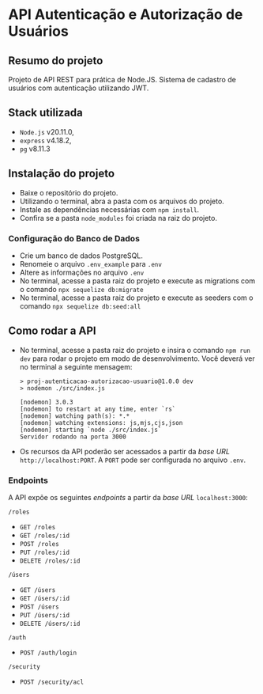 # API Autenticação e Autorização de Usuários

## Resumo do projeto

Projeto de API REST para prática de Node.JS.
Sistema de cadastro de usuários com autenticação utilizando JWT.


## Stack utilizada

* `Node.js` v20.11.0,
* `express` v4.18.2,
* `pg` v8.11.3



## Instalação do projeto
* Baixe o repositório do projeto.
* Utilizando o terminal, abra a pasta com os arquivos do projeto.
* Instale as dependências necessárias com `npm install`.
* Confira se a pasta `node_modules` foi criada na raiz do projeto.


### Configuração do Banco de Dados
* Crie um banco de dados PostgreSQL.
* Renomeie o arquivo `.env_example` para `.env`
* Altere as informações no arquivo `.env`
* No terminal, acesse a pasta raiz do projeto e execute as migrations com o comando `npx sequelize db:migrate`
* No terminal, acesse a pasta raiz do projeto e execute as seeders com o comando `npx sequelize db:seed:all`


## Como rodar a API

* No terminal, acesse a pasta raiz do projeto e insira o comando `npm run dev` para rodar o projeto em modo de desenvolvimento. Você deverá ver no terminal a seguinte mensagem:
  ```
  > proj-autenticacao-autorizacao-usuario@1.0.0 dev
  > nodemon ./src/index.js

  [nodemon] 3.0.3
  [nodemon] to restart at any time, enter `rs`
  [nodemon] watching path(s): *.*
  [nodemon] watching extensions: js,mjs,cjs,json
  [nodemon] starting `node ./src/index.js`
  Servidor rodando na porta 3000
  ```

* Os recursos da API poderão ser acessados a partir da *base URL* `http://localhost:PORT`. A `PORT` pode ser configurada no arquivo `.env`.


### Endpoints

A API expõe os seguintes *endpoints* a partir da *base URL* `localhost:3000`:

`/roles`
* `GET /roles`
* `GET /roles/:id`
* `POST /roles`
* `PUT /roles/:id`
* `DELETE /roles/:id`

`/úsers`
* `GET /úsers`
* `GET /úsers/:id`
* `POST /úsers`
* `PUT /úsers/:id`
* `DELETE /úsers/:id`

`/auth`
* `POST /auth/login`

`/security`
* `POST /security/acl`

